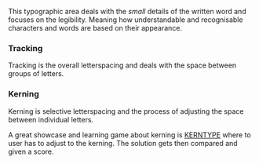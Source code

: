 This typographic area deals with the *small* details of the written word and focuses on the legibility. Meaning how understandable and recognisable characters and words are based on their appearance.

### Tracking
Tracking is the overall letterspacing and deals with the space between groups of letters.



### Kerning
Kerning is selective letterspacing and the process of adjusting the space between individual letters.

A great showcase and learning game about kerning is [KERNTYPE](http://type.method.ac/) where to user has to adjust to the kerning. The solution gets then compared and given a score.